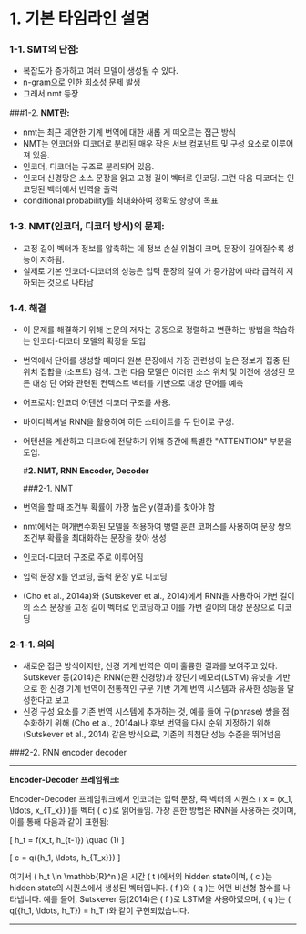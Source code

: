 # **1. 기본 타임라인 설명**
### 1-1. **SMT의 단점:**
- 복잡도가 증가하고 여러 모델이 생성될 수 있다.
- n-gram으로 인한 희소성 문제 발생
- 그래서 nmt 등장

###1-2. **NMT란:**
- nmt는 최근 제안한 기계 번역에 대한 새롭 게 떠오르는 접근 방식
- NMT는 인코더와 디코더로 분리된 매우 작은 서브 컴포넌트 및 구성 요소로 이루어져 있음.
- 인코더, 디코더는 구조로 분리되어 있음.
- 인코더 신경망은 소스 문장을 읽고 고정 길이 벡터로 인코딩. 그런 다음 디코더는 인코딩된 벡터에서 번역을 출력
- conditional probability를 최대화하여 정확도 향상이 목표

### 1-3. **NMT(인코더, 디코더 방식)의 문제:**
- 고정 길이 벡터가 정보를 압축하는 데 정보 손실 위험이 크며, 문장이 길어질수록 성능이 저하됨.
- 실제로 기본 인코더-디코더의 성능은 입력 문장의 길이 가 증가함에 따라 급격히 저하되는 것으로 나타남

### 1-4. **해결**
- 이 문제를 해결하기 위해 논문의 저자는 공동으로 정렬하고 변환하는 방법을 학습하는 인코더-디코더 모델의 확장을 도입
- 번역에서 단어를 생성할 때마다 원본 문장에서 가장 관련성이 높은 정보가 집중 된 위치 집합을 (소프트) 검색. 그런 다음 모델은 이러한 소스 위치 및 이전에 생성된 모든 대상 단 어와 관련된 컨텍스트 벡터를 기반으로 대상 단어를 예측
- 어프로치: 인코더 어텐션 디코더 구조를 사용.
- 바이디렉셔널 RNN을 활용하여 히든 스테이트를 두 단어로 구성.
- 어텐션을 계산하고 디코더에 전달하기 위해 중간에 특별한 "ATTENTION" 부분을 도입.

  #**2. NMT, RNN Encoder, Decoder**

  ###2-1. NMT
- 번역을 할 때 조건부 확률이 가장 높은 y(결과)를 찾아야 함
- nmt에서는 매개변수화된 모델을 적용하여 병렬 훈련 코퍼스를 사용하여 문장 쌍의 조건부 확률을 최대화하는 문장을 찾아 생성
- 인코더-디코더 구조로 주로 이루어짐
- 입력 문장 x를 인코딩, 출력 문장 y로 디코딩
- (Cho et al., 2014a)와 (Sutskever et al., 2014)에서 RNN을 사용하여 가변 길이의 소스 문장을 고정 길이 벡터로 인코딩하고 이를 가변 길이의 대상 문장으로 디코딩


### 2-1-1. 의의
- 새로운 접근 방식이지만, 신경 기계 번역은 이미 훌륭한 결과를 보여주고 있다. Sutskever 등(2014)은 RNN(순환 신경망)과 장단기 메모리(LSTM) 유닛을 기반으로 한 신경 기계 번역이 전통적인 구문 기반 기계 번역 시스템과 유사한 성능을 달성한다고 보고
- 신경 구성 요소를 기존 번역 시스템에 추가하는 것, 예를 들어 구(phrase) 쌍을 점수화하기 위해 (Cho et al., 2014a)나 후보 번역을 다시 순위 지정하기 위해 (Sutskever et al., 2014) 같은 방식으로, 기존의 최첨단 성능 수준을 뛰어넘음


###2-2. RNN encoder decoder


---

**Encoder-Decoder 프레임워크:**

Encoder-Decoder 프레임워크에서 인코더는 입력 문장, 즉 벡터의 시퀀스 \( x = (x_1, \ldots, x_{T_x}) \)를 벡터 \( c \)로 읽어들임. 가장 흔한 방법은 RNN을 사용하는 것이며, 이를 통해 다음과 같이 표현됨:

\[ h_t = f(x_t, h_{t-1}) \quad (1) \]

\[ c = q(\{h_1, \ldots, h_{T_x}\}) \]

여기서 \( h_t \in \mathbb{R}^n \)은 시간 \( t \)에서의 hidden state이며, \( c \)는 hidden state의 시퀀스에서 생성된 벡터입니다. \( f \)와 \( q \)는 어떤 비선형 함수를 나타냅니다. 예를 들어, Sutskever 등(2014)은 \( f \)로 LSTM을 사용하였으며, \( q \)는 \( q(\{h_1, \ldots, h_T\}) = h_T \)와 같이 구현되었습니다.

---
